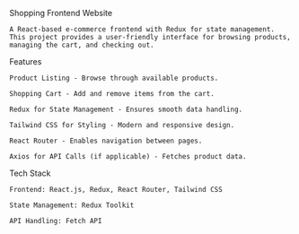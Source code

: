 Shopping Frontend Website

    A React-based e-commerce frontend with Redux for state management. This project provides a user-friendly interface for browsing products, managing the cart, and checking out.

 Features

    Product Listing - Browse through available products.

    Shopping Cart - Add and remove items from the cart.

    Redux for State Management - Ensures smooth data handling.

    Tailwind CSS for Styling - Modern and responsive design.

    React Router - Enables navigation between pages.

    Axios for API Calls (if applicable) - Fetches product data.

 Tech Stack

    Frontend: React.js, Redux, React Router, Tailwind CSS

    State Management: Redux Toolkit

    API Handling: Fetch API